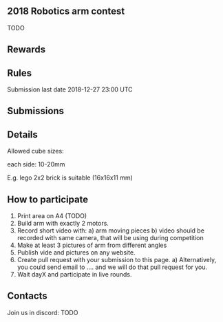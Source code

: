 ## 2018 Robotics arm contest

TODO


## Rewards

## Rules 

Submission last date 2018-12-27 23:00 UTC

## Submissions

## Details

Allowed cube sizes:

each side: 10-20mm

E.g. lego 2x2 brick is suitable (16x16x11 mm)

## How to participate

1. Print area on A4 (TODO)
2. Build arm with exactly 2 motors.
3. Record short video with:
  a) arm moving pieces 
  b) video should be recorded with same camera, that will be using during competition
4. Make at least 3 pictures of arm from different angles
5. Publish vide and pictures on any website. 
6. Create pull request with your submission to this page.
  a) Alternatively, you could send email to .... and we will do that pull request for you.
7. Wait dayX and participate in live rounds.

## Contacts

Join us in discord: TODO
